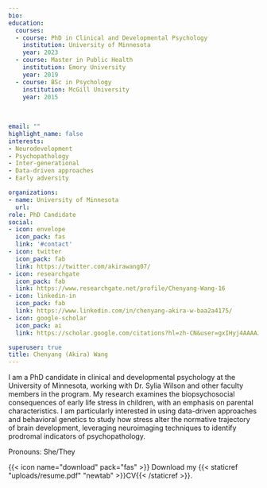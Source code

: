 ```yaml
---
bio:
education:
  courses:
  - course: PhD in Clinical and Developmental Psychology
    institution: University of Minnesota
    year: 2023
  - course: Master in Public Health
    institution: Emory University
    year: 2019
  - course: BSc in Psychology
    institution: McGill University
    year: 2015
    
      
  
email: ""
highlight_name: false
interests:
- Neurodevelopment
- Psychopathology
- Inter-generational
- Data-driven approaches
- Early adversity

organizations:
- name: University of Minnesota
  url: 
role: PhD Candidate
social:
- icon: envelope
  icon_pack: fas
  link: '#contact'
- icon: twitter
  icon_pack: fab
  link: https://twitter.com/akirawang07/
- icon: researchgate
  icon_pack: fab
  link: https://www.researchgate.net/profile/Chenyang-Wang-16
- icon: linkedin-in
  icon_pack: fab
  link: https://www.linkedin.com/in/chenyang-akira-w-baa2a4175/   
- icon: google-scholar
  icon_pack: ai
  link: https://scholar.google.com/citations?hl=zh-CN&user=gxIHyj4AAAAJ&view_op=list_works&gmla=AJsN-F6Hlgv13bQWJCcfdl_AdzJFl4A2Ig3vffwMi1Q-q-JTLRxElkR-vtJKn-aFmlvWoCZNSvzxf6ZCpKC2zcMGGiS-zAYgOD8k8JH3kzvNSwGd7BQFc2g/ 

superuser: true
title: Chenyang (Akira) Wang
---
```


I am a PhD candidate in clinical and developmental psychology at the University of Minnesota, working with Dr. Sylia Wilson and other faculty members in the program. My research examines the biopsychosocial consequences of early life stress in children, with an emphasis on parental characteristics. I am particularly interested in using data-driven approaches and behavioral genetics to study how stress alter the normative trajectory of brain development, leveraging neuroimaging techniques to identify prodromal indicators of psychopathology.

Pronouns: She/They

{{< icon name="download" pack="fas" >}} Download my {{< staticref "uploads/resume.pdf" "newtab" >}}CV{{< /staticref >}}.
